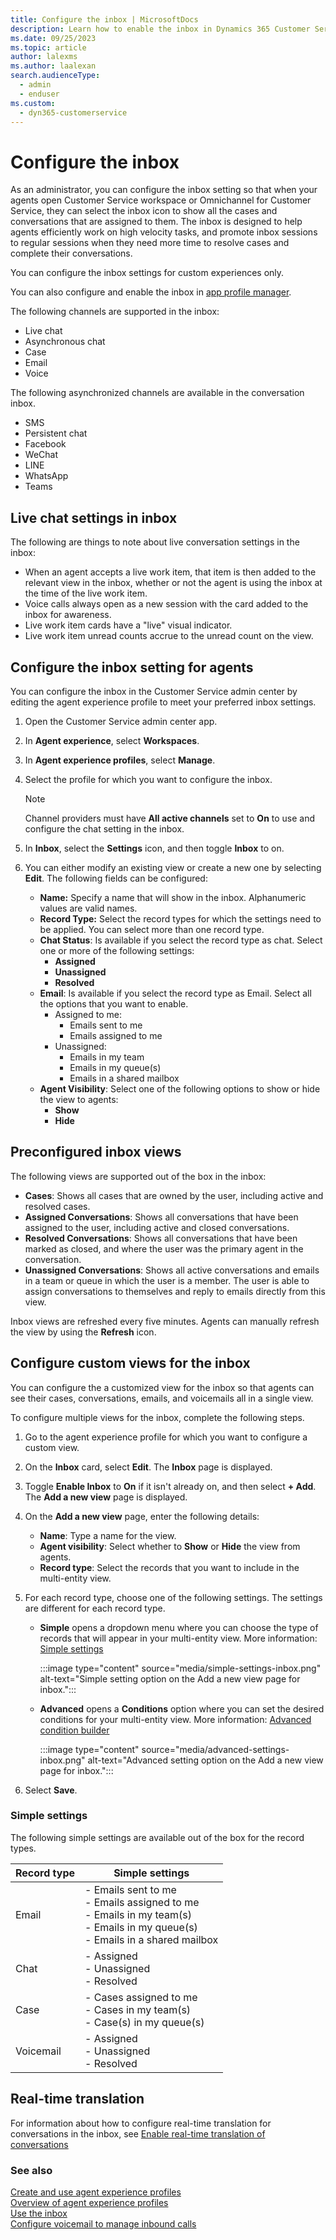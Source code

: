 ```yaml
---
title: Configure the inbox | MicrosoftDocs
description: Learn how to enable the inbox in Dynamics 365 Customer Service App profile manager and configure inbox settings in Customer Service admin center.
ms.date: 09/25/2023
ms.topic: article
author: lalexms
ms.author: laalexan
search.audienceType: 
  - admin
  - enduser
ms.custom: 
  - dyn365-customerservice
---
```


# Configure the inbox

As an administrator, you can configure the inbox setting so that when your agents open Customer Service workspace or Omnichannel for Customer Service, they can select the inbox icon to show all the cases and conversations that are assigned to them. The inbox is designed to help agents efficiently work on high velocity tasks, and promote inbox sessions to regular sessions when they need more time to resolve cases and complete their conversations.

You can configure the inbox settings for custom experiences only.

You can also configure and enable the inbox in [app profile manager](/dynamics365/app-profile-manager/app-profile-manager?#configure-the-inbox-view).

The following channels are supported in the inbox:

- Live chat
- Asynchronous chat
- Case
- Email
- Voice

The following asynchronized channels are available in the conversation inbox.

- SMS
- Persistent chat
- Facebook
- WeChat
- LINE
- WhatsApp
- Teams

## Live chat settings in inbox

The following are things to note about live conversation settings in the inbox:

- When an agent accepts a live work item, that item is then added to the relevant view in the inbox, whether or not the agent is using the inbox at the time of the live work item.
- Voice calls always open as a new session with the card added to the inbox for awareness.
- Live work item cards have a "live" visual indicator.
- Live work item unread counts accrue to the unread count on the view.

## Configure the inbox setting for agents

You can configure the inbox in the Customer Service admin center by editing the agent experience profile to meet your preferred inbox settings.

1. Open the Customer Service admin center app.

1. In **Agent experience**, select **Workspaces**.

1. In **Agent experience profiles**, select **Manage**.

1. Select the profile for which you want to configure the inbox.

   > [!Note]
   > Channel providers must have **All active channels** set to **On** to use and configure the chat setting in the inbox.

1. In **Inbox**, select the **Settings** icon, and then toggle **Inbox** to on.

1. You can either modify an existing view or create a new one by selecting **Edit**.
   The following fields can be configured:
   - **Name:** Specify a name that will show in the inbox. Alphanumeric values are valid names.
   - **Record Type:** Select the record types for which the settings need to be applied. You can select more than one record type.
   - **Chat Status**: Is available if you select the record type as chat. Select one or more of the following settings:
     -  **Assigned**
     -  **Unassigned**
     -  **Resolved**
   - **Email**: Is available if you select the record type as Email. Select all the options that you want to enable.
     - Assigned to me:
       - Emails sent to me
       - Emails assigned to me
     - Unassigned:
       - Emails in my team
       - Emails in my queue(s)
       - Emails in a shared mailbox
    - **Agent Visibility**: Select one of the following options to show or hide the view to agents:
      - **Show**
      - **Hide**

## Preconfigured inbox views

The following views are supported out of the box in the inbox:

- **Cases**: Shows all cases that are owned by the user, including active and resolved cases.
- **Assigned Conversations**: Shows all conversations that have been assigned to the user, including active and closed conversations.
- **Resolved Conversations**: Shows all conversations that have been marked as closed, and where the user was the primary agent in the conversation.
- **Unassigned Conversations**: Shows all active conversations and emails in a team or queue in which the user is a member. The user is able to assign conversations to themselves and reply to emails directly from this view.

Inbox views are refreshed every five minutes. Agents can manually refresh the view by using the **Refresh** icon.

## Configure custom views for the inbox

You can configure the a customized view for the inbox so that agents can see their cases, conversations, emails, and voicemails all in a single view.

To configure multiple views for the inbox, complete the following steps.

1. Go to the agent experience profile for which you want to configure a custom view.

1. On the **Inbox** card, select **Edit**. The **Inbox** page is displayed.

1. Toggle **Enable Inbox** to **On** if it isn't already on, and then select **+ Add**. The **Add a new view** page is displayed.

1. On the **Add a new view** page, enter the following details:

   - **Name**: Type a name for the view.
   - **Agent visibility**: Select whether to **Show** or **Hide** the view from agents.
   - **Record type**: Select the records that you want to include in the multi-entity view.
  
1. For each record type, choose one of the following settings. The settings are different for each record type.

    - **Simple** opens a dropdown menu where you can choose the type of records that will appear in your multi-entity view. More information: [Simple settings](#simple-settings)
       
      :::image type="content" source="media/simple-settings-inbox.png" alt-text="Simple setting option on the Add a new view page for inbox."::: 
       
    - **Advanced** opens a **Conditions** option where you can set the desired conditions for your multi-entity view. More information: [Advanced condition builder](/business-applications-release-notes/october18/microsoft-flow/advanced-condition-builder)

      :::image type="content" source="media/advanced-settings-inbox.png" alt-text="Advanced setting option on the Add a new view page for inbox."::: 

1. Select **Save**.

### Simple settings

The following simple settings are available out of the box for the record types.

| Record type | Simple settings |
|-----------|------------------|
| Email | - Emails sent to me <br>- Emails assigned to me <br> - Emails in my team(s) <br> - Emails in my queue(s) <br> - Emails in a shared mailbox|
| Chat | - Assigned <br> - Unassigned <br> - Resolved|
| Case | - Cases assigned to me <br> - Cases in my team(s) <br> - Case(s) in my queue(s) |
| Voicemail | - Assigned <br> - Unassigned <br> - Resolved |

## Real-time translation

For information about how to configure real-time translation for conversations in the inbox, see [Enable real-time translation of conversations](enable-real-time-translation.md)


### See also

[Create and use agent experience profiles](../app-profile-manager/create-agent-experience-profile.md)  
[Overview of agent experience profiles](../app-profile-manager/overview.md)  
[Use the inbox](../customer-service/use-inbox.md)  
[Configure voicemail to manage inbound calls](../customer-service/voice-channel-voicemail.md)  
